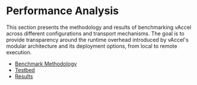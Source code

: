 # Performance Analysis

This section presents the methodology and results of benchmarking vAccel across
different configurations and transport mechanisms. The goal is to provide
transparency around the runtime overhead introduced by vAccel's modular
architecture and its deployment options, from local to remote execution.

- [Benchmark Methodology](/benchmarks/measure)
- [Testbed](/benchmarks/testbed)
- [Results](/benchmarks/results)
